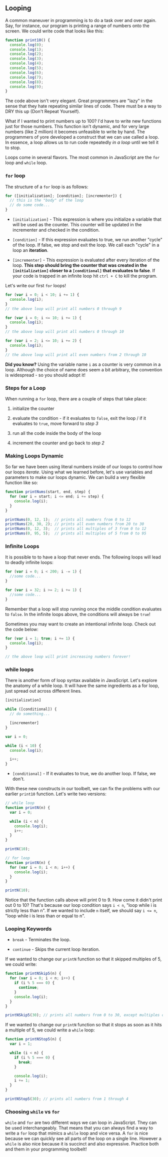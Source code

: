 ## Looping

A common maneuver in programming is to do a task over and over again. Say, for
instance, our program is printing a range of numbers onto the screen. We could
write code that looks like this:

```js
function print10() {
  console.log(0);
  console.log(1);
  console.log(2);
  console.log(3);
  console.log(4);
  console.log(5);
  console.log(6);
  console.log(7);
  console.log(8);
  console.log(9);
}
```

The code above isn't very elegant. Great programmers are "lazy" in the sense that
they hate repeating similar lines of code. There must be a way to DRY this up
(Don't Repeat Yourself).

What if I wanted to print numbers up to 100? I'd have to write
new functions just for those numbers. This function isn't dynamic, and for very
large numbers (like 2 million) it becomes unfeasible to write by hand. The
programmers of yore developed a construct that we can use called a loop. In
essence, a loop allows us to run code repeatedly *in a loop* until we tell it
to stop.

Loops come in several flavors. The most common in JavaScript are the `for` loop and `while` loop.

### `for` loop

The structure of a `for` loop is as follows:

```js
for ([initialization]; [condition]; [incrementer]) {
  // this is the "body" of the loop
  // do some code...
}
```

* `[initialization]` - This expression is where you initialize a variable that will be
used as the counter. This counter will be updated in the incrementer and
checked in the condition.

* `[condition]` - If this expression evaluates to true, we run another "cycle" of the loop. If false, we
stop and exit the loop. We call each "cycle" in a loop an **iteration**.

* `[incrementer]` - This expression is evaluated after every iteration of the loop. **This
step should bring the counter that was created in the `[initialization]` closer
to a `[conditional]` that evaluates to false**. If your code is trapped in
an infinite loop hit `ctrl + C` to kill the program.

Let's write our first `for` loops!

```js
for (var i = 0; i < 10; i += 1) {
  console.log(i);
}
// the above loop will print all numbers 0 through 9

for (var i = 0; i <= 10; i += 1) {
  console.log(i);
}
// the above loop will print all numbers 0 through 10

for (var i = 2; i <= 10; i += 2) {
  console.log(i);
}
// the above loop will print all even numbers from 2 through 10
```

**Did you know?** Using the variable name `i` as a counter is very common in
a loop. Although the choice of name does seem a bit arbitrary, the convention is widespread -
so you should adopt it!

### Steps for a Loop

When running a `for` loop, there are a couple of steps that take place:

1. initialize the counter

2. evaluate the condition - if it evaluates to `false`, exit the loop / if it evaluates to `true`, move forward to *step 3*

3. run all the code inside the body of the loop

4. increment the counter and go back to *step 2*

### Making Loops Dynamic

So far we have been using literal numbers inside of our loops to control how
our loops *iterate*. Using what we learned before, let's use variables and
parameters to make our loops dynamic. We can build a very flexible function like so:

```js
function printNums(start, end, step) {
  for (var i = start; i <= end; i += step) {
    console.log(i);
  }
}

printNums(0, 12, 1);  // prints all numbers from 0 to 12
printNums(20, 30, 2); // prints all even numbers from 20 to 30
printNums(0, 12, 3);  // prints all multiples of 3 from 0 to 12
printNums(0, 95, 5);  // prints all multiples of 5 from 0 to 95
```

### Infinite Loops

It is possible to to have a loop that never ends.
The following loops will lead to deadly infinite loops:

```js
for (var i = 0; i < 200; i -= 1) {
  //some code...
}

for (var i = 32; i >= 2; i += 1) {
  //some code...
}
```

Remember that a loop will stop running once the middle condition evaluates to `false`.
In the infinite loops above, the conditions will always be `true`!

Sometimes you may want to create an intentional infinite loop. Check out the code below:

```js
for (var i = 1; true; i += 1) {
  console.log(i);
}

// the above loop will print increasing numbers forever!
```

### while loops

There is another form of loop syntax available in JavaScript. Let's explore the anatomy of a while loop. It will have
the same ingredients as a for loop, just spread out across different lines.

```js
[initialization]

while ([conditional]) {
  // do something...

  [incrementer]
}
```

```js
var i = 0;

while (i < 10) {
  console.log(i);

  i++;
}
```

* `[conditional]` - If it evaluates to true, we do another loop. If false, we
don't.

With these new constructs in our toolbelt, we can fix the problems with our
earlier `print10` function. Let's write two versions:

```js
// while loop
function printN(n) {
  var i = 0;

  while (i < n) {
    console.log(i);
    i++;
  }
}

printN(10);
```

```js
// for loop
function printN(n) {
  for (var i = 0; i < n; i++) {
    console.log(i);
  }
}

printN(10);
```

Notice that the function calls above will print 0 to 9. How come it didn't print out 0 to 10? That's because our loop condition
says `i < n`, "loop while i is strictly less than n". If we wanted to include `n` itself, we should say `i <= n`, "loop while i is less than or equal to n".

### Looping Keywords

* `break` - Terminates the loop.

* `continue` - Skips the current loop iteration.

If we wanted to change our `printN` function so that it skipped multiples of 5,
we could write:

```js
function printNSkip5(n) {
  for (var i = 0; i < n; i++) {
    if (i % 5 === 0) {
      continue;
    }
    console.log(i);
  }
}

printNSkip5(30); // prints all numbers from 0 to 30, except multiples of 5
```

If we wanted to change our `printN` function so that it stops as soon as it hits
a multiple of 5, we could write a `while` loop:

```js
function printNStop5(n) {
  var i = 1;

  while (i < n) {
    if (i % 5 === 0) {
      break;
    }

    console.log(i);
    i += 1;
  }
}

printNStop5(30); // prints all numbers from 1 through 4
```

### Choosing `while` vs `for`

`while` and `for` are two different ways we can loop in JavaScript. They can be used
interchangeably. That means that you can always find a way to write a `for` loop
that mimics a `while` loop and vice versa. A `for` is nice because we can quickly
see all parts of the loop on a single line. However a `while` is also nice because
it is succinct and also expressive. Practice both and them in your programming
toolbelt!
